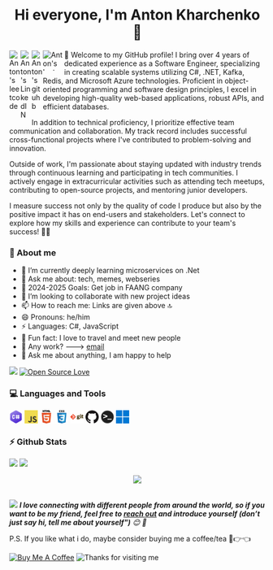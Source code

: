<h1 align="center">Hi everyone, I'm Anton Kharchenko 👋</h1>
<a href="https://github.com/anton-kharchenko">
  <img align="left" alt="Anton's leetcode" width="22px" src="https://img.shields.io/badge/GitHub-100000?style=for-the-badge&logo=github&logoColor=white" />
</a>
<a href="https://www.linkedin.com/in/kharchenko-anton/">
  <img align="left" alt="Anton's LinkedIN" width="22px" src="https://img.shields.io/badge/LinkedIn-0077B5?style=for-the-badge&logo=linkedin&logoColor=white" />
</a>
<a href="https://leetcode.com/u/anton-kharchenko/">
  <img align="left" alt="Anton's gituhb" width="22px" src="https://img.shields.io/badge/-LeetCode-FFA116?style=for-the-badge&logo=LeetCode&logoColor=black" />
</a>
<a href="https://www.instagram.com/kh4_off/">
  <img align="left" alt="Anton's Instagram" height="40px" width="42px" src="https://img.shields.io/badge/Instagram-E4405F?style=for-the-badge&logo=instagram&logoColor=white" />
</a>

👋 Welcome to my GitHub profile! I bring over 4 years of dedicated experience as a Software Engineer, specializing in creating scalable systems utilizing C#, .NET, Kafka, Redis, and Microsoft Azure technologies. Proficient in object-oriented programming and software design principles, I excel in developing high-quality web-based applications, robust APIs, and efficient databases.

In addition to technical proficiency, I prioritize effective team communication and collaboration. My track record includes successful cross-functional projects where I've contributed to problem-solving and innovation.

Outside of work, I'm passionate about staying updated with industry trends through continuous learning and participating in tech communities. I actively engage in extracurricular activities such as attending tech meetups, contributing to open-source projects, and mentoring junior developers.

I measure success not only by the quality of code I produce but also by the positive impact it has on end-users and stakeholders. Let's connect to explore how my skills and experience can contribute to your team's success! 🚀😊

### :eyes: About me 
- 🌱 I’m currently deeply learning microservices on .Net
- 💬 Ask me about: tech, memes, webseries
- 🥅 2024-2025 Goals: Get job in FAANG company
- 👯 I’m looking to collaborate with new project ideas
- 📫 How to reach me: Links are given above 🔝
- 😄 Pronouns: he/him
- ⚡ Languages: C#, JavaScript
- 🤪 Fun fact: I love to travel and meet new people
- 💼 Any work? ---> [email](mailto:anton.kharchenko.job@gmail.com)
- 💬 Ask me about anything, I am happy to help

![](https://komarev.com/ghpvc/?username=anton-kharchenko&style=plastic)
[![Open Source Love](https://badges.frapsoft.com/os/v2/open-source.svg?v=103)](https://github.com/anton-kharchenko)

### :computer: Languages and Tools
<code><img height="26" src="https://raw.githubusercontent.com/github/explore/5c058a388828bb5fde0bcafd4bc867b5bb3f26f3/topics/csharp/csharp.png"></code>
<code><img height="26" src="https://raw.githubusercontent.com/github/explore/80688e429a7d4ef2fca1e82350fe8e3517d3494d/topics/javascript/javascript.png"></code>
<code><img height="26" src="https://raw.githubusercontent.com/github/explore/80688e429a7d4ef2fca1e82350fe8e3517d3494d/topics/html/html.png"></code>
<code><img height="26" src="https://raw.githubusercontent.com/github/explore/80688e429a7d4ef2fca1e82350fe8e3517d3494d/topics/css/css.png"></code>
<code><img height="26" src="https://raw.githubusercontent.com/github/explore/80688e429a7d4ef2fca1e82350fe8e3517d3494d/topics/git/git.png"></code>
<code><img height="26" src="https://raw.githubusercontent.com/github/explore/78df643247d429f6cc873026c0622819ad797942/topics/github/github.png"></code>
<code><img height="26" src="https://raw.githubusercontent.com/github/explore/80688e429a7d4ef2fca1e82350fe8e3517d3494d/topics/terminal/terminal.png"></code>
<code><img height="26" src="https://raw.githubusercontent.com/github/explore/80688e429a7d4ef2fca1e82350fe8e3517d3494d/topics/windows/windows.png"></code></p>

  
### ⚡ Github Stats
<img src="https://github-readme-stats.vercel.app/api?username=anton-kharchenko&show_icons=true&hide_border=true&count_private=true">
<img src="https://github-readme-stats.vercel.app/api/top-langs/?username=anton-kharchenko&show_icons=true&hide_border=true&layout=compact&langs_count=8">
<p align="center">
  <img src="https://github-readme-streak-stats.herokuapp.com/?user=anton-kharchenko&show_icons=true&hide_border=true">
</p> 

<!-- ![snake gif](https://github.com/imanishbarnwal/imanishbarnwal/blob/output/github-contribution-grid-snake.gif) -->

##
<img src="https://media.giphy.com/media/LnQjpWaON8nhr21vNW/giphy.gif" width="60"> <em><b>I love connecting with different people from around the world, so if you want to be my friend, feel free to [reach out](https://www.linkedin.com/in/kharchenko-anton/) and introduce yourself (don’t just say hi, tell me about yourself")</b> 😊 💜</em>

<!--END_SECTION:waka-->
P.S. If you like what i do, maybe consider buying me a coffee/tea 🥺👉👈

<a href="https://www.buymeacoffee.com/gumb1t97F?new=1" target="_blank"><img src="https://cdn.buymeacoffee.com/buttons/v2/default-red.png" alt="Buy Me A Coffee" width="150" ></a>
<img height="120" alt="Thanks for visiting me" width="100%" src="https://raw.githubusercontent.com/BrunnerLivio/brunnerlivio/master/images/marquee.svg" />
